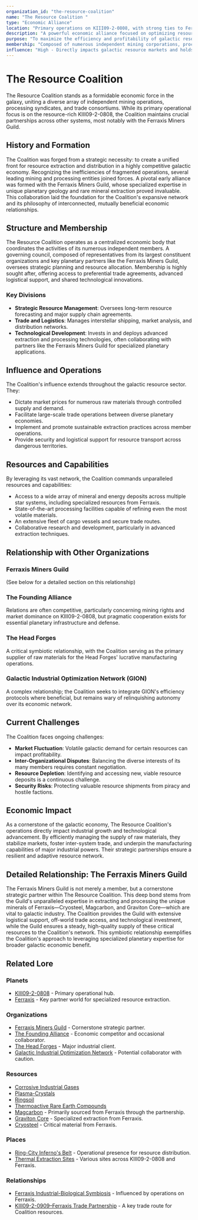 ```yaml
---
organization_id: "the-resource-coalition"
name: "The Resource Coalition "
type: "Economic Alliance"
location: "Primary operations on KIII09-2-0808, with strong ties to Ferraxis"
description: "A powerful economic alliance focused on optimizing resource extraction and distribution across key systems, working in close partnership with specialized guilds like the Ferraxis Miners Guild."
purpose: "To maximize the efficiency and profitability of galactic resource networks, foster inter-organizational trade, and ensure the steady supply of vital materials for industrial growth."
membership: "Composed of numerous independent mining corporations, processing syndicates, and large-scale trade consortiums, including a strategic partnership with the Ferraxis Miners Guild."
influence: "High - Directly impacts galactic resource markets and holds significant economic leverage through its extensive network and key partnerships."
---
```


# The Resource Coalition

The Resource Coalition stands as a formidable economic force in the galaxy, uniting a diverse array of independent mining operations, processing syndicates, and trade consortiums. While its primary operational focus is on the resource-rich KIII09-2-0808, the Coalition maintains crucial partnerships across other systems, most notably with the Ferraxis Miners Guild.

## History and Formation

The Coalition was forged from a strategic necessity: to create a unified front for resource extraction and distribution in a highly competitive galactic economy. Recognizing the inefficiencies of fragmented operations, several leading mining and processing entities joined forces. A pivotal early alliance was formed with the Ferraxis Miners Guild, whose specialized expertise in unique planetary geology and rare mineral extraction proved invaluable. This collaboration laid the foundation for the Coalition's expansive network and its philosophy of interconnected, mutually beneficial economic relationships.

## Structure and Membership

The Resource Coalition operates as a centralized economic body that coordinates the activities of its numerous independent members. A governing council, composed of representatives from its largest constituent organizations and key planetary partners like the Ferraxis Miners Guild, oversees strategic planning and resource allocation. Membership is highly sought after, offering access to preferential trade agreements, advanced logistical support, and shared technological innovations.

### **Key Divisions**
- **Strategic Resource Management**: Oversees long-term resource forecasting and major supply chain agreements.
- **Trade and Logistics**: Manages interstellar shipping, market analysis, and distribution networks.
- **Technological Development**: Invests in and deploys advanced extraction and processing technologies, often collaborating with partners like the Ferraxis Miners Guild for specialized planetary applications.

## Influence and Operations

The Coalition's influence extends throughout the galactic resource sector. They:
- Dictate market prices for numerous raw materials through controlled supply and demand.
- Facilitate large-scale trade operations between diverse planetary economies.
- Implement and promote sustainable extraction practices across member operations.
- Provide security and logistical support for resource transport across dangerous territories.

## Resources and Capabilities

By leveraging its vast network, the Coalition commands unparalleled resources and capabilities:
- Access to a wide array of mineral and energy deposits across multiple star systems, including specialized resources from Ferraxis.
- State-of-the-art processing facilities capable of refining even the most volatile materials.
- An extensive fleet of cargo vessels and secure trade routes.
- Collaborative research and development, particularly in advanced extraction techniques.

## Relationship with Other Organizations

### **Ferraxis Miners Guild**
(See below for a detailed section on this relationship)

### **The Founding Alliance**
Relations are often competitive, particularly concerning mining rights and market dominance on KIII09-2-0808, but pragmatic cooperation exists for essential planetary infrastructure and defense.

### **The Head Forges**
A critical symbiotic relationship, with the Coalition serving as the primary supplier of raw materials for the Head Forges' lucrative manufacturing operations.

### **Galactic Industrial Optimization Network (GION)**
A complex relationship; the Coalition seeks to integrate GION's efficiency protocols where beneficial, but remains wary of relinquishing autonomy over its economic network.

## Current Challenges

The Coalition faces ongoing challenges:
- **Market Fluctuation**: Volatile galactic demand for certain resources can impact profitability.
- **Inter-Organizational Disputes**: Balancing the diverse interests of its many members requires constant negotiation.
- **Resource Depletion**: Identifying and accessing new, viable resource deposits is a continuous challenge.
- **Security Risks**: Protecting valuable resource shipments from piracy and hostile factions.

## Economic Impact

As a cornerstone of the galactic economy, The Resource Coalition's operations directly impact industrial growth and technological advancement. By efficiently managing the supply of raw materials, they stabilize markets, foster inter-system trade, and underpin the manufacturing capabilities of major industrial powers. Their strategic partnerships ensure a resilient and adaptive resource network.

## Detailed Relationship: The Ferraxis Miners Guild

The Ferraxis Miners Guild is not merely a member, but a cornerstone strategic partner within The Resource Coalition. This deep bond stems from the Guild's unparalleled expertise in extracting and processing the unique minerals of Ferraxis—Cryosteel, Magcarbon, and Graviton Core—which are vital to galactic industry. The Coalition provides the Guild with extensive logistical support, off-world trade access, and technological investment, while the Guild ensures a steady, high-quality supply of these critical resources to the Coalition's network. This symbiotic relationship exemplifies the Coalition's approach to leveraging specialized planetary expertise for broader galactic economic benefit.

## Related Lore

### Planets
- [KIII09-2-0808](/planets/kiii09-2-0808) - Primary operational hub.
- [Ferraxis](/planets/ferraxis) - Key partner world for specialized resource extraction.

### Organizations
- [Ferraxis Miners Guild](/organizations/ferraxis_miners_guild) - Cornerstone strategic partner.
- [The Founding Alliance](/organizations/the-founding-alliance) - Economic competitor and occasional collaborator.
- [The Head Forges](/organizations/the-head-forges) - Major industrial client.
- [Galactic Industrial Optimization Network](/organizations/galactic-industrial-optimization-network) - Potential collaborator with caution.

### Resources
- [Corrosive Industrial Gases](/resources/corrosive-industrial-gases)
- [Plasma-Crystals](/resources/plasma-crystals)
- [Ringsoil](/resources/ringsoil)
- [Thermoactive Rare Earth Compounds](/resources/thermoactive_rare_earth_compounds)
- [Magcarbon](/resources/magcarbon) - Primarily sourced from Ferraxis through the partnership.
- [Graviton Core](/resources/graviton_core) - Specialized extraction from Ferraxis.
- [Cryosteel](/resources/cryosteel) - Critical material from Ferraxis.

### Places
- [Ring-City Inferno's Belt](/places/ring-city-infernos-belt) - Operational presence for resource distribution.
- [Thermal Extraction Sites](/places/thermal-extraction-sites) - Various sites across KIII09-2-0808 and Ferraxis.

### Relationships
- [Ferraxis Industrial-Biological Symbiosis](/relationships/ferraxis_industrial_biological_symbiosis) - Influenced by operations on Ferraxis.
- [KIII09-2-0909–Ferraxis Trade Partnership](/relationships/kiii09_ferraxis_trade_partnership) - A key trade route for Coalition resources. 
